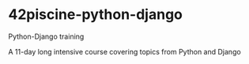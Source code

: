 # 42piscine-python-django
Python-Django training

A 11-day long intensive course covering topics from Python and Django

